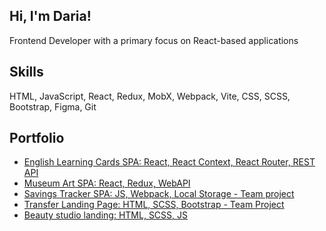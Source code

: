 ## Hi, I'm Daria! 

Frontend Developer with a primary focus on React-based applications

## Skills

HTML, JavaScript, React, Redux, MobX, Webpack, Vite, CSS, SCSS, Bootstrap, Figma, Git

## Portfolio

+ [English Learning Cards SPA: React, React Context, React Router, REST API](https://github.com/DariaSch167/en_memo_spa)
+ [Museum Art SPA: React, Redux, WebAPI](https://github.com/DariaSch167/museum-art_spa)
+ [Savings Tracker SPA: JS, Webpack, Local Storage - Team project](https://github.com/DariaSch167/VTB-API)
+ [Transfer Landing Page: HTML, SCSS, Bootstrap - Team Project](https://github.com/DariaSch167/ITGS_79_1_Transfer)
+ [Beauty studio landing: HTML, SCSS, JS](https://github.com/DariaSch167/Delote-beauty_landing)


<!---
DariaSch167/DariaSch167 is a ✨ special ✨ repository because its `README.md` (this file) appears on your GitHub profile.
You can click the Preview link to take a look at your changes.
--->

